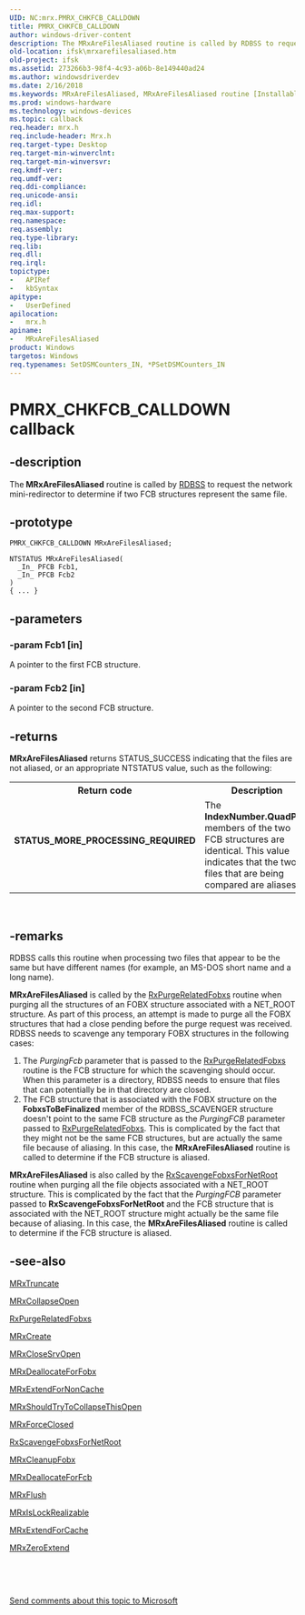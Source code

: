 ```yaml
---
UID: NC:mrx.PMRX_CHKFCB_CALLDOWN
title: PMRX_CHKFCB_CALLDOWN
author: windows-driver-content
description: The MRxAreFilesAliased routine is called by RDBSS to request the network mini-redirector to determine if two FCB structures represent the same file.
old-location: ifsk\mrxarefilesaliased.htm
old-project: ifsk
ms.assetid: 273266b3-98f4-4c93-a06b-8e149440ad24
ms.author: windowsdriverdev
ms.date: 2/16/2018
ms.keywords: MRxAreFilesAliased, MRxAreFilesAliased routine [Installable File System Drivers], PMRX_CHKFCB_CALLDOWN, ifsk.mrxarefilesaliased, mrx/MRxAreFilesAliased, mrxref_5d6e6988-84d7-43ac-860e-4f184686a9e6.xml
ms.prod: windows-hardware
ms.technology: windows-devices
ms.topic: callback
req.header: mrx.h
req.include-header: Mrx.h
req.target-type: Desktop
req.target-min-winverclnt: 
req.target-min-winversvr: 
req.kmdf-ver: 
req.umdf-ver: 
req.ddi-compliance: 
req.unicode-ansi: 
req.idl: 
req.max-support: 
req.namespace: 
req.assembly: 
req.type-library: 
req.lib: 
req.dll: 
req.irql: 
topictype:
-	APIRef
-	kbSyntax
apitype:
-	UserDefined
apilocation:
-	mrx.h
apiname:
-	MRxAreFilesAliased
product: Windows
targetos: Windows
req.typenames: SetDSMCounters_IN, *PSetDSMCounters_IN
---
```


# PMRX_CHKFCB_CALLDOWN callback


## -description


The<b> MRxAreFilesAliased</b> routine is called by <a href="https://docs.microsoft.com/en-us/windows-hardware/drivers/ifs/the-rdbss-driver-and-library">RDBSS</a> to request the network mini-redirector to determine if two FCB structures represent the same file. 


## -prototype


````
PMRX_CHKFCB_CALLDOWN MRxAreFilesAliased;

NTSTATUS MRxAreFilesAliased(
  _In_ PFCB Fcb1,
  _In_ PFCB Fcb2
)
{ ... }
````


## -parameters




### -param Fcb1 [in]

A pointer to the first FCB structure. 


### -param Fcb2 [in]

A pointer to the second FCB structure.


## -returns



<b>MRxAreFilesAliased</b> returns STATUS_SUCCESS indicating that the files are not aliased, or an appropriate NTSTATUS value, such as the following: 

<table>
<tr>
<th>Return code</th>
<th>Description</th>
</tr>
<tr>
<td width="40%">
<dl>
<dt><b>STATUS_MORE_PROCESSING_REQUIRED</b></dt>
</dl>
</td>
<td width="60%">
The <b>IndexNumber.QuadPart</b> members of the two FCB structures are identical. This value indicates that the two files that are being compared are aliases.

</td>
</tr>
</table>
 




## -remarks



RDBSS calls this routine when processing two files that appear to be the same but have different names (for example, an MS-DOS short name and a long name).

<b>MRxAreFilesAliased</b> is called by the <a href="..\scavengr\nf-scavengr-rxpurgerelatedfobxs.md">RxPurgeRelatedFobxs</a> routine when purging all the structures of an FOBX structure associated with a NET_ROOT structure. As part of this process, an attempt is made to purge all the FOBX structures that had a close pending before the purge request was received. RDBSS needs to scavenge any temporary FOBX structures in the following cases: 

<ol>
<li>
The <i>PurgingFcb</i> parameter that is passed to the <a href="..\scavengr\nf-scavengr-rxpurgerelatedfobxs.md">RxPurgeRelatedFobxs</a> routine is the FCB structure for which the scavenging should occur. When this parameter is a directory, RDBSS needs to ensure that files that can potentially be in that directory are closed.

</li>
<li>
The FCB structure that is associated with the FOBX structure on the <b>FobxsToBeFinalized</b> member of the RDBSS_SCAVENGER structure doesn't point to the same FCB structure as the <i>PurgingFCB</i> parameter passed to <a href="..\scavengr\nf-scavengr-rxpurgerelatedfobxs.md">RxPurgeRelatedFobxs</a>. This is complicated by the fact that they might not be the same FCB structures, but are actually the same file because of aliasing. In this case, the <b>MRxAreFilesAliased</b> routine is called to determine if the FCB structure is aliased.

</li>
</ol>
<b>MRxAreFilesAliased</b> is also called by the <a href="..\scavengr\nf-scavengr-rxscavengefobxsfornetroot.md">RxScavengeFobxsForNetRoot</a> routine when purging all the file objects associated with a NET_ROOT structure. This is complicated by the fact that the <i>PurgingFCB</i> parameter passed to <b>RxScavengeFobxsForNetRoot</b> and the FCB structure that is associated with the NET_ROOT structure might actually be the same file because of aliasing. In this case, the <b>MRxAreFilesAliased</b> routine is called to determine if the FCB structure is aliased.  




## -see-also

<a href="https://msdn.microsoft.com/library/windows/hardware/ff550839">MRxTruncate</a>



<a href="https://msdn.microsoft.com/library/windows/hardware/ff549847">MRxCollapseOpen</a>



<a href="..\scavengr\nf-scavengr-rxpurgerelatedfobxs.md">RxPurgeRelatedFobxs</a>



<a href="https://msdn.microsoft.com/library/windows/hardware/ff549862">MRxCreate</a>



<a href="..\mrx\nc-mrx-pmrx_calldown.md">MRxCloseSrvOpen</a>



<a href="..\mrx\nc-mrx-pmrx_deallocate_for_fobx.md">MRxDeallocateForFobx</a>



<a href="https://msdn.microsoft.com/library/windows/hardware/ff549879">MRxExtendForNonCache</a>



<a href="https://msdn.microsoft.com/library/windows/hardware/ff550817">MRxShouldTryToCollapseThisOpen</a>



<a href="..\mrx\nc-mrx-pmrx_forceclosed_calldown.md">MRxForceClosed</a>



<a href="..\scavengr\nf-scavengr-rxscavengefobxsfornetroot.md">RxScavengeFobxsForNetRoot</a>



<a href="https://msdn.microsoft.com/library/windows/hardware/ff549841">MRxCleanupFobx</a>



<a href="..\mrx\nc-mrx-pmrx_deallocate_for_fcb.md">MRxDeallocateForFcb</a>



<a href="https://msdn.microsoft.com/library/windows/hardware/ff550669">MRxFlush</a>



<a href="..\mrx\nc-mrx-pmrx_is_lock_realizable.md">MRxIsLockRealizable</a>



<a href="..\mrx\nc-mrx-pmrx_extendfile_calldown.md">MRxExtendForCache</a>



<a href="https://msdn.microsoft.com/library/windows/hardware/ff550844">MRxZeroExtend</a>



 

 

<a href="mailto:wsddocfb@microsoft.com?subject=Documentation%20feedback [ifsk\ifsk]:%20PMRX_CHKFCB_CALLDOWN routine%20 RELEASE:%20(2/16/2018)&amp;body=%0A%0APRIVACY STATEMENT%0A%0AWe use your feedback to improve the documentation. We don't use your email address for any other purpose, and we'll remove your email address from our system after the issue that you're reporting is fixed. While we're working to fix this issue, we might send you an email message to ask for more info. Later, we might also send you an email message to let you know that we've addressed your feedback.%0A%0AFor more info about Microsoft's privacy policy, see http://privacy.microsoft.com/en-us/default.aspx." title="Send comments about this topic to Microsoft">Send comments about this topic to Microsoft</a>

